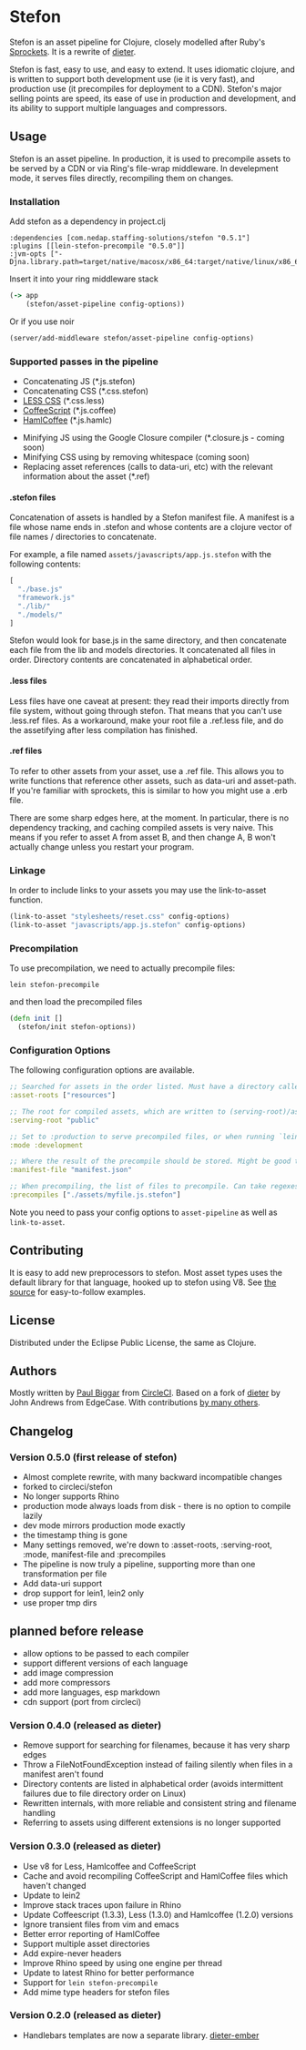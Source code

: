 # Stefon

Stefon is an asset pipeline for Clojure, closely modelled after Ruby's [Sprockets](https://github.com/sstephenson/sprockets).
It is a rewrite of [dieter](https://github.com/edgecase/dieter).

Stefon is fast, easy to use, and easy to extend.
It uses idiomatic clojure, and is written to support both development use (ie it is very fast), and production use (it precompiles for deployment to a CDN).
Stefon's major selling points are speed, its ease of use in production and development, and its ability to support multiple languages and compressors.


## Usage

Stefon is an asset pipeline.
In production, it is used to precompile assets to be served by a CDN or via Ring's file-wrap middleware.
In develepment mode, it serves files directly, recompiling them on changes.


### Installation

Add stefon as a dependency in project.clj

    :dependencies [com.nedap.staffing-solutions/stefon "0.5.1"]
    :plugins [[lein-stefon-precompile "0.5.0"]]
    :jvm-opts ["-Djna.library.path=target/native/macosx/x86_64:target/native/linux/x86_64:target/native/linux/x86"]
             
Insert it into your ring middleware stack

```clojure
(-> app
    (stefon/asset-pipeline config-options))
```

Or if you use noir

```clojure
(server/add-middleware stefon/asset-pipeline config-options)
```

### Supported passes in the pipeline

+ Concatenating JS (*.js.stefon)
+ Concatenating CSS (*.css.stefon)
+ [LESS CSS](http://lesscss.org/) (*.css.less)
+ [CoffeeScript](http://jashkenas.github.com/coffee-script/) (*.js.coffee)
+ [HamlCoffee](https://github.com/9elements/haml-coffee) (*.js.hamlc)
- Minifying JS using the Google Closure compiler (*.closure.js - coming soon)
- Minifying CSS using by removing whitespace (coming soon)
- Replacing asset references (calls to data-uri, etc) with the relevant information about the asset (*.ref)

#### .stefon files

Concatenation of assets is handled by a Stefon manifest file.
A manifest is a file whose name ends in .stefon and whose contents are
a clojure vector of file names / directories to concatenate.

For example, a file named `assets/javascripts/app.js.stefon` with the following contents:

```clojure
[
  "./base.js"
  "framework.js"
  "./lib/"
  "./models/"
]
```

Stefon would look for base.js in the same directory, and then concatenate each file from the lib and models directories.
It concatenated all files in order.
Directory contents are concatenated in alphabetical order.

#### .less files

Less files have one caveat at present: they read their imports directly from file system, without going through stefon.
That means that you can't use .less.ref files.
As a workaround, make your root file a .ref.less file, and do the assetifying after less compilation has finished.

#### .ref files

To refer to other assets from your asset, use a .ref file.
This allows you to write functions that reference other assets, such as data-uri and asset-path.
If you're familiar with sprockets, this is similar to how you might use a .erb file.

There are some sharp edges here, at the moment.
In particular, there is no dependency tracking, and caching compiled assets is very naive.
This means if you refer to asset A from asset B, and then change A, B won't actually change unless you restart your program.




### Linkage

In order to include links to your assets you may use the link-to-asset function.

```clojure
(link-to-asset "stylesheets/reset.css" config-options)
(link-to-asset "javascripts/app.js.stefon" config-options)
```

### Precompilation

To use precompilation, we need to actually precompile files:

```
lein stefon-precompile
```

and then load the precompiled files

```clojure
(defn init []
  (stefon/init stefon-options))
```


### Configuration Options

The following configuration options are available.

```clojure
;; Searched for assets in the order listed. Must have a directory called 'assets'.
:asset-roots ["resources"]

;; The root for compiled assets, which are written to (serving-root)/assets. In dev mode defaults to "/tmp/stefon")
:serving-root "public"

;; Set to :production to serve precompiled files, or when running `lein stefon-precompile`
:mode :development

;; Where the result of the precompile should be stored. Might be good to keep it out of the web root.
:manifest-file "manifest.json"

;; When precompiling, the list of files to precompile. Can take regexes (coming soon), which will attempt to match all files in the asset roots.
:precompiles ["./assets/myfile.js.stefon"]
```

Note you need to pass your config options to `asset-pipeline` as well as `link-to-asset`.

## Contributing

It is easy to add new preprocessors to stefon.
Most asset types uses the default library for that language, hooked up to stefon using V8.
See [the source](https://github.com/circleci/stefon/blob/master/stefon-core/src/stefon/asset) for easy-to-follow examples.

## License

Distributed under the Eclipse Public License, the same as Clojure.

## Authors

Mostly written by [Paul Biggar](https://twitter.com/circleci) from [CircleCI](https://circleci.com).
Based on a fork of [dieter](https://github.com/edgecase/dieter) by John Andrews from EdgeCase.
With contributions [by many others](https://github.com/circleci/stefon/graphs/contributors).


## Changelog

### Version 0.5.0 (first release of stefon)
* Almost complete rewrite, with many backward incompatible changes
* forked to circleci/stefon
* No longer supports Rhino
* production mode always loads from disk - there is no option to compile lazily
* dev mode mirrors production mode exactly
* the timestamp thing is gone
* Many settings removed, we're down to :asset-roots, :serving-root, :mode, manifest-file and :precompiles
* The pipeline is now truly a pipeline, supporting more than one transformation per file
* Add data-uri support
* drop support for lein1, lein2 only
* use proper tmp dirs

## planned before release
- allow options to be passed to each compiler
- support different versions of each language
- add image compression
- add more compressors
- add more languages, esp markdown
- cdn support (port from circleci)

### Version 0.4.0 (released as dieter)
* Remove support for searching for filenames, because it has very sharp edges
* Throw a FileNotFoundException instead of failing silently when files in a manifest aren't found
* Directory contents are listed in alphabetical order (avoids intermittent failures due to file directory order on Linux)
* Rewritten internals, with more reliable and consistent string and filename handling
* Referring to assets using different extensions is no longer supported

### Version 0.3.0 (released as dieter)
* Use v8 for Less, Hamlcoffee and CoffeeScript
* Cache and avoid recompiling CoffeeScript and HamlCoffee files which haven't changed
* Update to lein2
* Improve stack traces upon failure in Rhino
* Update Coffeescript (1.3.3), Less (1.3.0) and Hamlcoffee (1.2.0) versions
* Ignore transient files from vim and emacs
* Better error reporting of HamlCoffee
* Support multiple asset directories
* Add expire-never headers
* Improve Rhino speed by using one engine per thread
* Update to latest Rhino for better performance
* Support for `lein stefon-precompile`
* Add mime type headers for stefon files

### Version 0.2.0 (released as dieter)
* Handlebars templates are now a separate library. [dieter-ember](https://github.com/edgecase/dieter-ember)
